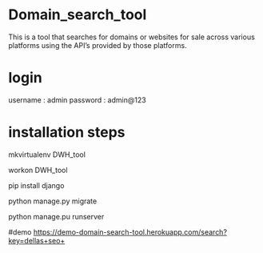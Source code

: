 # Domain_search_tool
This is a tool that searches for domains or websites for sale across various platforms using the API’s provided by those platforms.

# login
username : admin
password : admin@123

# installation steps

mkvirtualenv DWH_tool

workon DWH_tool

pip install django 

python manage.py migrate 

python manage.pu runserver


#demo
https://demo-domain-search-tool.herokuapp.com/search?key=dellas+seo+
